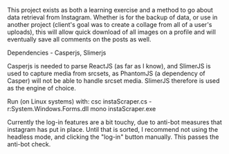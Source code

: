 This project exists as both a learning exercise and a method to go about data retrieval from Instagram. Whether is for the backup of data, or use in another project (client's goal was to create a collage from all of a user's uploads), this will allow quick download of all images on a profile and will eventually save all comments on the posts as well. 


Dependencies - Casperjs, Slimerjs

Casperjs is needed to parse ReactJS (as far as I know), and SlimerJS is used to capture media from srcsets, as PhantomJS (a dependency of Casper) will not be able to handle srcset media. SlimerJS therefore is used as the engine of choice.



Run (on Linux systems) with:
	csc instaScraper.cs -r:System.Windows.Forms.dll
	mono instaScraper.exe



Currently the log-in features are a bit touchy, due to anti-bot measures that instagram has put in place. Until that is sorted, I recommend not using the headless mode, and clicking the "log-in" button manually. This passes the anti-bot check.
